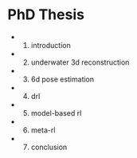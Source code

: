 # PhD Thesis

- 1. introduction
- 2. underwater 3d reconstruction
- 3. 6d pose estimation
- 4. drl
- 5. model-based rl
- 6. meta-rl
- 7. conclusion
